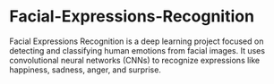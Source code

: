 # Facial-Expressions-Recognition
Facial Expressions Recognition is a deep learning project focused on detecting and classifying human emotions from facial images. It uses convolutional neural networks (CNNs) to recognize expressions like happiness, sadness, anger, and surprise.
